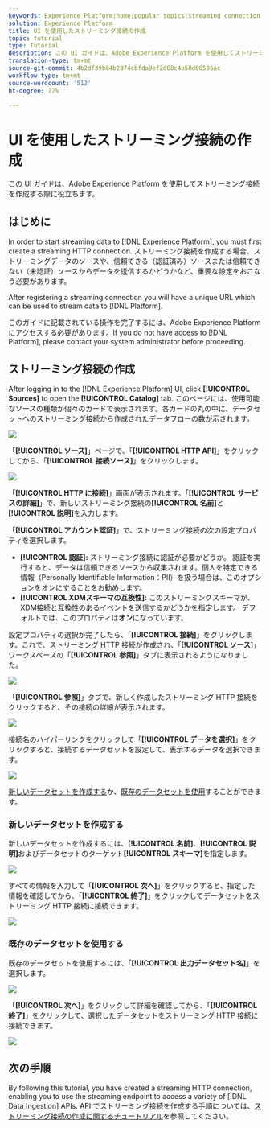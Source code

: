 ```yaml
---
keywords: Experience Platform;home;popular topics;streaming connection;create streaming connection;ui guide;tutorial;create a streaming connection;streaming ingestion;ingestion;
solution: Experience Platform
title: UI を使用したストリーミング接続の作成
topic: tutorial
type: Tutorial
description: この UI ガイドは、Adobe Experience Platform を使用してストリーミング接続を作成する際に役立ちます。
translation-type: tm+mt
source-git-commit: 4b2df39b84b2874cbfda9ef2d68c4b50d00596ac
workflow-type: tm+mt
source-wordcount: '512'
ht-degree: 77%

---
```



# UI を使用したストリーミング接続の作成

この UI ガイドは、Adobe Experience Platform を使用してストリーミング接続を作成する際に役立ちます。

## はじめに

In order to start streaming data to [!DNL Experience Platform], you must first create a streaming HTTP connection. ストリーミング接続を作成する場合、ストリーミングデータのソースや、信頼できる（認証済み）ソースまたは信頼できない（未認証）ソースからデータを送信するかどうかなど、重要な設定をおこなう必要があります。

After registering a streaming connection you will have a unique URL which can be used to stream data to [!DNL Platform].

このガイドに記載されている操作を完了するには、Adobe Experience Platform にアクセスする必要があります。If you do not have access to [!DNL Platform], please contact your system administrator before proceeding.

## ストリーミング接続の作成

After logging in to the [!DNL Experience Platform] UI, click **[!UICONTROL Sources]** to open the **[!UICONTROL Catalog]** tab. このページには、使用可能なソースの種類が個々のカードで表示されます。各カードの丸の中に、データセットへのストリーミング接続から作成されたデータフローの数が示されます。

![](../images/streaming-ingestion/ui/click-sources.png)

「**[!UICONTROL ソース]**」ページで、「**[!UICONTROL HTTP API]**」をクリックしてから、「**[!UICONTROL 接続ソース]**」をクリックします。

![](../images/streaming-ingestion/ui/click-connect-source.png)

「**[!UICONTROL HTTP に接続]**」画面が表示されます。「**[!UICONTROL サービスの詳細]**」で、新しいストリーミング接続の&#x200B;**[!UICONTROL 名前]**&#x200B;と&#x200B;**[!UICONTROL 説明]**&#x200B;を入力します。

「**[!UICONTROL アカウント認証]**」で、ストリーミング接続の次の設定プロパティを選択します。

- **[!UICONTROL 認証]:** ストリーミング接続に認証が必要かどうか。 認証を実行すると、データは信頼できるソースから収集されます。個人を特定できる情報（Personally Identifiable Information：PII）を扱う場合は、このオプションをオンにすることをお勧めします。
- **[!UICONTROL XDMスキーマの互換性]:** このストリーミングスキーマが、XDM接続と互換性のあるイベントを送信するかどうかを指定します。 デフォルトでは、このプロパティは&#x200B;**オン**&#x200B;になっています。

設定プロパティの選択が完了したら、「**[!UICONTROL 接続]**」をクリックします。これで、ストリーミング HTTP 接続が作成され、「**[!UICONTROL ソース]**」ワークスペースの「**[!UICONTROL 参照]**」タブに表示されるようになりました。

![](../images/streaming-ingestion/ui/http-sources-details.png)

「**[!UICONTROL 参照]**」タブで、新しく作成したストリーミング HTTP 接続をクリックすると、その接続の詳細が表示されます。

![](../images/streaming-ingestion/ui/browse-sources.png)

接続名のハイパーリンクをクリックして「**[!UICONTROL データを選択]**」をクリックすると、接続するデータセットを設定して、表示するデータを選択できます。

![](../images/streaming-ingestion/ui/select-data.png)

[新しいデータセットを作成する](#create-a-new-dataset)か、[既存のデータセットを使用](#use-an-existing-dataset)することができます。

### 新しいデータセットを作成する

新しいデータセットを作成するには、**[!UICONTROL 名前]**、**[!UICONTROL 説明]**&#x200B;およびデータセットのターゲット&#x200B;**[!UICONTROL スキーマ]**&#x200B;を指定します。

![](../images/streaming-ingestion/ui/create-new-dataset.png)

すべての情報を入力して「**[!UICONTROL 次へ]**」をクリックすると、指定した情報を確認してから、「**[!UICONTROL 終了]**」をクリックしてデータセットをストリーミング HTTP 接続に接続できます。

![](../images/streaming-ingestion/ui/review-create-new-dataset.png)

### 既存のデータセットを使用する

既存のデータセットを使用するには、「**[!UICONTROL 出力データセット名]**」を選択します。

![](../images/streaming-ingestion/ui/use-existing-dataset.png)

「**[!UICONTROL 次へ]**」をクリックして詳細を確認してから、「**[!UICONTROL 終了]**」をクリックして、選択したデータセットをストリーミング HTTP 接続に接続できます。

![](../images/streaming-ingestion/ui/review-existing-dataset.png)

## 次の手順

By following this tutorial, you have created a streaming HTTP connection, enabling you to use the streaming endpoint to access a variety of [!DNL Data Ingestion] APIs. API でストリーミング接続を作成する手順については、[ストリーミング接続の作成に関するチュートリアル](../tutorials/create-streaming-connection.md)を参照してください。
